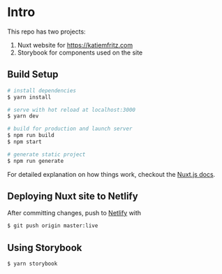 # Intro

This repo has two projects:

1. Nuxt website for https://katiemfritz.com
2. Storybook for components used on the site

## Build Setup

``` bash
# install dependencies
$ yarn install

# serve with hot reload at localhost:3000
$ yarn dev

# build for production and launch server
$ npm run build
$ npm start

# generate static project
$ npm run generate
```

For detailed explanation on how things work, checkout the [Nuxt.js docs](https://github.com/nuxt/nuxt.js).

## Deploying Nuxt site to Netlify

After committing changes, push to [Netlify](https://app.netlify.com/sites/katiemfritz/deploys) with

```bash
$ git push origin master:live
```
## Using Storybook

```bash
$ yarn storybook
```
